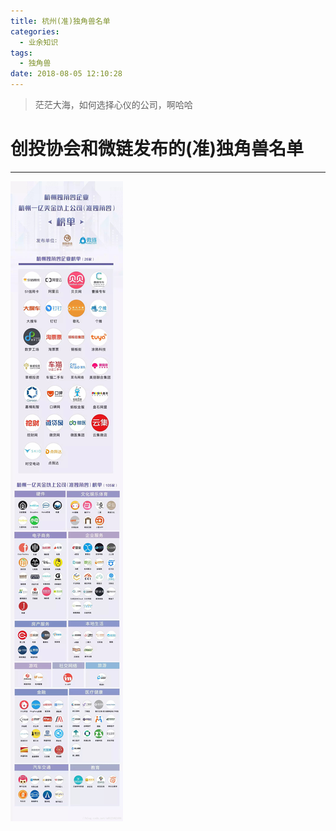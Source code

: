 ```yaml
---
title: 杭州(准)独角兽名单
categories: 
  - 业余知识
tags:
  - 独角兽
date: 2018-08-05 12:10:28
---
```


> 茫茫大海，如何选择心仪的公司，啊哈哈

<!-- more -->

# 创投协会和微链发布的(准)独角兽名单

---

![杭州独角兽](https://raw.githubusercontent.com/chung567115/chung567115.github.io/hexo-blog/blog-img/33-1.png)
